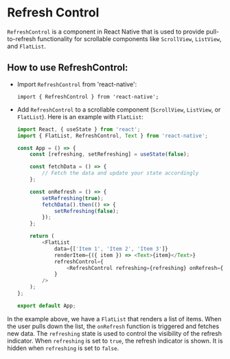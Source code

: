 # Refresh Control

`RefreshControl` is a component in React Native that is used to provide pull-to-refresh functionality for scrollable components like `ScrollView`, `ListView`, and `FlatList`. 

## How to use RefreshControl:

- Import `RefreshControl` from 'react-native':
   ```
   import { RefreshControl } from 'react-native';
   ```
- Add `RefreshControl` to a scrollable component (`ScrollView`, `ListView`, or `FlatList`). Here is an example with `FlatList`:

   ```javascript
   import React, { useState } from 'react';
   import { FlatList, RefreshControl, Text } from 'react-native';

   const App = () => {
       const [refreshing, setRefreshing] = useState(false);

       const fetchData = () => {
           // Fetch the data and update your state accordingly
       };

       const onRefresh = () => {
           setRefreshing(true);
           fetchData().then(() => {
               setRefreshing(false);
           });
       };

       return (
           <FlatList
               data={['Item 1', 'Item 2', 'Item 3']}
               renderItem={({ item }) => <Text>{item}</Text>}
               refreshControl={
                   <RefreshControl refreshing={refreshing} onRefresh={onRefresh} />
               }
           />
       );
   };

   export default App;
   ```

In the example above, we have a `FlatList` that renders a list of items. When the user pulls down the list, the `onRefresh` function is triggered and fetches new data. The `refreshing` state is used to control the visibility of the refresh indicator. When `refreshing` is set to `true`, the refresh indicator is shown. It is hidden when `refreshing` is set to `false`.